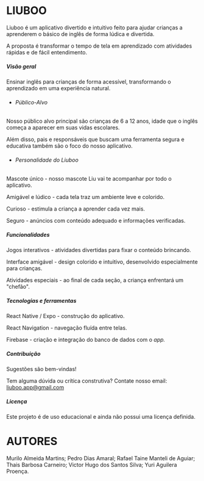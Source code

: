 
# LIUBOO

Liuboo é um aplicativo divertido e intuitivo feito para ajudar crianças a aprenderem o básico de inglês de forma lúdica e divertida.

A proposta é transformar o tempo de tela em aprendizado com atividades rápidas e de fácil entendimento. 



##### Visão geral

Ensinar inglês para crianças de forma acessível, transformando o aprendizado em uma experiência natural.

* ###### Público-Alvo

Nosso público alvo principal são crianças de 6 a 12 anos, idade que o inglês começa a aparecer em suas vidas escolares.

Além disso, pais e responsáveis que buscam uma ferramenta segura e educativa também são o foco do nosso aplicativo.

* ###### Personalidade do Liuboo

Mascote único - nosso mascote Liu vai te acompanhar por todo o aplicativo.

Amigável e lúdico - cada tela traz um ambiente leve e colorido.

Curioso - estimula a criança a aprender cada vez mais.

Seguro - anúncios com conteúdo adequado e informações verificadas.




##### Funcionalidades 

Jogos interativos - atividades divertidas para fixar o conteúdo brincando.

Interface amigável - design colorido e intuitivo, desenvolvido especialmente para crianças.

Atividades especiais - ao final de cada seção, a criança enfrentará um "chefão".




##### Tecnologias e ferramentas

React Native / Expo - construção do aplicativo.

React Navigation - navegação fluída entre telas.

Firebase - criação e integração do banco de dados com o *app.*



##### Contribuição

Sugestões são bem-vindas!

Tem alguma dúvida ou crítica construtiva? Contate nosso email: liuboo.app@gmail.com



##### Licença

Este projeto é de uso educacional e ainda não possui uma licença definida.

# AUTORES
Murilo Almeida Martins;
Pedro Dias Amaral;
Rafael Taine Manteli de Aguiar;
Thais Barbosa Carneiro;
Victor Hugo dos Santos Silva;
Yuri Aguilera Proença.


